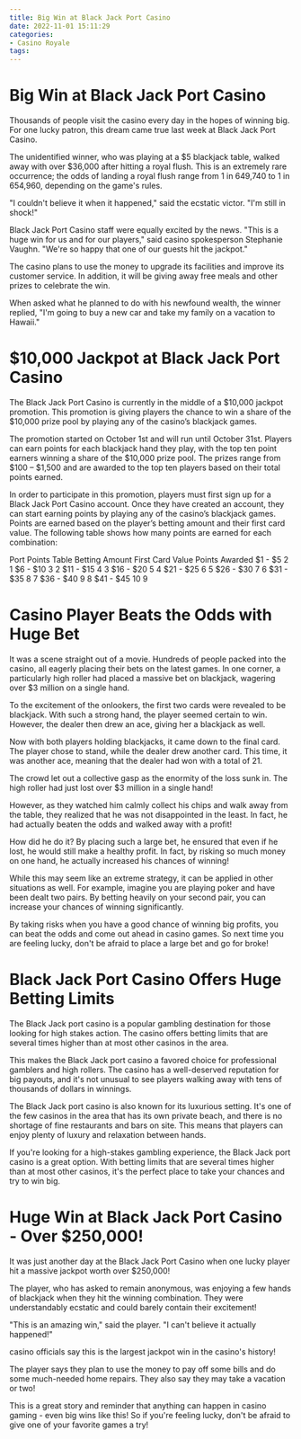 ```yaml
---
title: Big Win at Black Jack Port Casino 
date: 2022-11-01 15:11:29
categories:
- Casino Royale
tags:
---
```



#  Big Win at Black Jack Port Casino 

Thousands of people visit the casino every day in the hopes of winning big. For one lucky patron, this dream came true last week at Black Jack Port Casino.

The unidentified winner, who was playing at a $5 blackjack table, walked away with over $36,000 after hitting a royal flush. This is an extremely rare occurrence; the odds of landing a royal flush range from 1 in 649,740 to 1 in 654,960, depending on the game's rules.

"I couldn't believe it when it happened," said the ecstatic victor. "I'm still in shock!"

Black Jack Port Casino staff were equally excited by the news. "This is a huge win for us and for our players," said casino spokesperson Stephanie Vaughn. "We're so happy that one of our guests hit the jackpot."

The casino plans to use the money to upgrade its facilities and improve its customer service. In addition, it will be giving away free meals and other prizes to celebrate the win.

When asked what he planned to do with his newfound wealth, the winner replied, "I'm going to buy a new car and take my family on a vacation to Hawaii."

#  $10,000 Jackpot at Black Jack Port Casino 

The Black Jack Port Casino is currently in the middle of a $10,000 jackpot promotion. This promotion is giving players the chance to win a share of the $10,000 prize pool by playing any of the casino’s blackjack games.

The promotion started on October 1st and will run until October 31st. Players can earn points for each blackjack hand they play, with the top ten point earners winning a share of the $10,000 prize pool. The prizes range from $100 – $1,500 and are awarded to the top ten players based on their total points earned.

In order to participate in this promotion, players must first sign up for a Black Jack Port Casino account. Once they have created an account, they can start earning points by playing any of the casino’s blackjack games. Points are earned based on the player’s betting amount and their first card value. The following table shows how many points are earned for each combination: 

Port Points Table 
Betting Amount First Card Value Points Awarded 
$1 - $5 2 1 
$6 - $10 3 2 
$11 - $15 4 3 
$16 - $20 5 4 
$21 - $25 6 5 
$26 - $30 7 6 
$31 - $35 8 7 
$36 - $40 9 8 
$41 - $45 10 9

#  Casino Player Beats the Odds with Huge Bet 

It was a scene straight out of a movie. Hundreds of people packed into the casino, all eagerly placing their bets on the latest games. In one corner, a particularly high roller had placed a massive bet on blackjack, wagering over $3 million on a single hand.

To the excitement of the onlookers, the first two cards were revealed to be blackjack. With such a strong hand, the player seemed certain to win. However, the dealer then drew an ace, giving her a blackjack as well.

Now with both players holding blackjacks, it came down to the final card. The player chose to stand, while the dealer drew another card. This time, it was another ace, meaning that the dealer had won with a total of 21.

The crowd let out a collective gasp as the enormity of the loss sunk in. The high roller had just lost over $3 million in a single hand!

However, as they watched him calmly collect his chips and walk away from the table, they realized that he was not disappointed in the least. In fact, he had actually beaten the odds and walked away with a profit!

How did he do it? By placing such a large bet, he ensured that even if he lost, he would still make a healthy profit. In fact, by risking so much money on one hand, he actually increased his chances of winning!

While this may seem like an extreme strategy, it can be applied in other situations as well. For example, imagine you are playing poker and have been dealt two pairs. By betting heavily on your second pair, you can increase your chances of winning significantly.

By taking risks when you have a good chance of winning big profits, you can beat the odds and come out ahead in casino games. So next time you are feeling lucky, don't be afraid to place a large bet and go for broke!

#  Black Jack Port Casino Offers Huge Betting Limits 

The Black Jack port casino is a popular gambling destination for those looking for high stakes action. The casino offers betting limits that are several times higher than at most other casinos in the area.

This makes the Black Jack port casino a favored choice for professional gamblers and high rollers. The casino has a well-deserved reputation for big payouts, and it's not unusual to see players walking away with tens of thousands of dollars in winnings.

The Black Jack port casino is also known for its luxurious setting. It's one of the few casinos in the area that has its own private beach, and there is no shortage of fine restaurants and bars on site. This means that players can enjoy plenty of luxury and relaxation between hands.

If you're looking for a high-stakes gambling experience, the Black Jack port casino is a great option. With betting limits that are several times higher than at most other casinos, it's the perfect place to take your chances and try to win big.

#  Huge Win at Black Jack Port Casino - Over $250,000!

It was just another day at the Black Jack Port Casino when one lucky player hit a massive jackpot worth over $250,000!

The player, who has asked to remain anonymous, was enjoying a few hands of blackjack when they hit the winning combination. They were understandably ecstatic and could barely contain their excitement!

"This is an amazing win," said the player. "I can't believe it actually happened!"

 casino officials say this is the largest jackpot win in the casino's history!

The player says they plan to use the money to pay off some bills and do some much-needed home repairs. They also say they may take a vacation or two!

This is a great story and reminder that anything can happen in casino gaming - even big wins like this! So if you're feeling lucky, don't be afraid to give one of your favorite games a try!